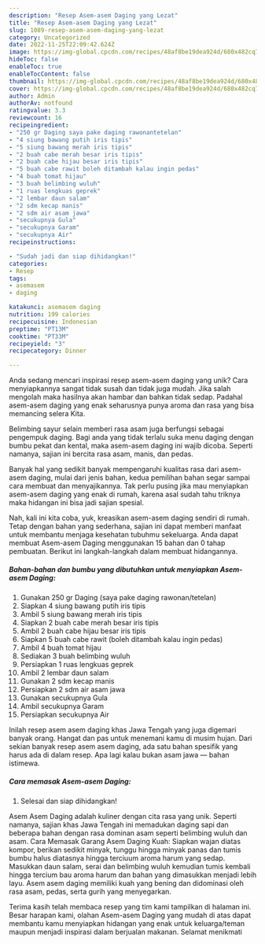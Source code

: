 ```yaml
---
description: "Resep Asem-asem Daging yang Lezat"
title: "Resep Asem-asem Daging yang Lezat"
slug: 1089-resep-asem-asem-daging-yang-lezat
category: Uncategorized
date: 2022-11-25T22:09:42.624Z
image: https://img-global.cpcdn.com/recipes/48af8be19dea924d/680x482cq70/asem-asem-daging-foto-resep-utama.jpg
hideToc: false
enableToc: true
enableTocContent: false
thumbnail: https://img-global.cpcdn.com/recipes/48af8be19dea924d/680x482cq70/asem-asem-daging-foto-resep-utama.jpg
cover: https://img-global.cpcdn.com/recipes/48af8be19dea924d/680x482cq70/asem-asem-daging-foto-resep-utama.jpg
author: Admin
authorAv: notfound
ratingvalue: 3.3
reviewcount: 16
recipeingredient:
- "250 gr Daging saya pake daging rawonantetelan"
- "4 siung bawang putih iris tipis"
- "5 siung bawang merah iris tipis"
- "2 buah cabe merah besar iris tipis"
- "2 buah cabe hijau besar iris tipis"
- "5 buah cabe rawit boleh ditambah kalau ingin pedas"
- "4 buah tomat hijau"
- "3 buah belimbing wuluh"
- "1 ruas lengkuas geprek"
- "2 lembar daun salam"
- "2 sdm kecap manis"
- "2 sdm air asam jawa"
- "secukupnya Gula"
- "secukupnya Garam"
- "secukupnya Air"
recipeinstructions:

- "Sudah jadi dan siap dihidangkan!"
categories:
- Resep
tags:
- asemasem
- daging

katakunci: asemasem daging 
nutrition: 199 calories
recipecuisine: Indonesian
preptime: "PT13M"
cooktime: "PT33M"
recipeyield: "3"
recipecategory: Dinner

---
```





Anda sedang mencari inspirasi resep asem-asem daging yang unik? Cara menyiapkannya sangat tidak susah dan tidak juga mudah. Jika salah mengolah maka hasilnya akan hambar dan bahkan tidak sedap. Padahal asem-asem daging yang enak seharusnya punya aroma dan rasa yang bisa memancing selera Kita.





Belimbing sayur selain memberi rasa asam juga berfungsi sebagai pengempuk daging. Bagi anda yang tidak terlalu suka menu daging dengan bumbu pekat dan kental, maka asem-asem daging ini wajib dicoba. Seperti namanya, sajian ini bercita rasa asam, manis, dan pedas.

Banyak hal yang sedikit banyak mempengaruhi kualitas rasa dari asem-asem daging, mulai dari jenis bahan, kedua pemilihan bahan segar sampai cara membuat dan menyajikannya. Tak perlu pusing jika mau menyiapkan asem-asem daging yang enak di rumah, karena asal sudah tahu triknya maka hidangan ini bisa jadi sajian spesial.






Nah, kali ini kita coba, yuk, kreasikan asem-asem daging sendiri di rumah. Tetap dengan bahan yang sederhana, sajian ini dapat memberi manfaat untuk membantu menjaga kesehatan tubuhmu sekeluarga. Anda dapat membuat Asem-asem Daging menggunakan 15 bahan dan 0 tahap pembuatan. Berikut ini langkah-langkah dalam membuat hidangannya.

<!--inarticleads1-->

##### Bahan-bahan dan bumbu yang dibutuhkan untuk menyiapkan Asem-asem Daging:

1. Gunakan 250 gr Daging (saya pake daging rawonan/tetelan)
1. Siapkan 4 siung bawang putih iris tipis
1. Ambil 5 siung bawang merah iris tipis
1. Siapkan 2 buah cabe merah besar iris tipis
1. Ambil 2 buah cabe hijau besar iris tipis
1. Siapkan 5 buah cabe rawit (boleh ditambah kalau ingin pedas)
1. Ambil 4 buah tomat hijau
1. Sediakan 3 buah belimbing wuluh
1. Persiapkan 1 ruas lengkuas geprek
1. Ambil 2 lembar daun salam
1. Gunakan 2 sdm kecap manis
1. Persiapkan 2 sdm air asam jawa
1. Gunakan secukupnya Gula
1. Ambil secukupnya Garam
1. Persiapkan secukupnya Air


Inilah resep asem asem daging khas Jawa Tengah yang juga digemari banyak orang. Hangat dan pas untuk menemani kamu di musim hujan. Dari sekian banyak resep asem asem daging, ada satu bahan spesifik yang harus ada di dalam resep. Apa lagi kalau bukan asam jawa — bahan istimewa. 

<!--inarticleads2-->

##### Cara memasak Asem-asem Daging:


1. Selesai dan siap dihidangkan!

Asem Asem Daging adalah kuliner dengan cita rasa yang unik. Seperti namanya, sajian khas Jawa Tengah ini memadukan daging sapi dan beberapa bahan dengan rasa dominan asam seperti belimbing wuluh dan asam. Cara Memasak Garang Asem Daging Kuah: Siapkan wajan diatas kompor, berikan sedikit minyak, tunggu hingga minyak panas dan tumis bumbu halus diatasnya hingga terciuum aroma harum yang sedap. Masukkan daun salam, serai dan belimbing wuluh kemudian tumis kembali hingga tercium bau aroma harum dan bahan yang dimasukkan menjadi lebih layu. Asem asem daging memiliki kuah yang bening dan didominasi oleh rasa asam, pedas, serta gurih yang menyegarkan. 

Terima kasih telah membaca resep yang tim kami tampilkan di halaman ini. Besar harapan kami, olahan Asem-asem Daging yang mudah di atas dapat membantu kamu menyiapkan hidangan yang enak untuk keluarga/teman maupun menjadi inspirasi dalam berjualan makanan. Selamat menikmati
